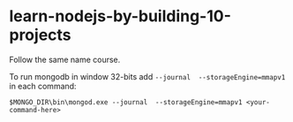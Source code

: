 # learn-nodejs-by-building-10-projects
Follow the same name course.

To run mongodb in window 32-bits add `--journal  --storageEngine=mmapv1` in each command: 
```
$MONGO_DIR\bin\mongod.exe --journal  --storageEngine=mmapv1 <your-command-here>
```

